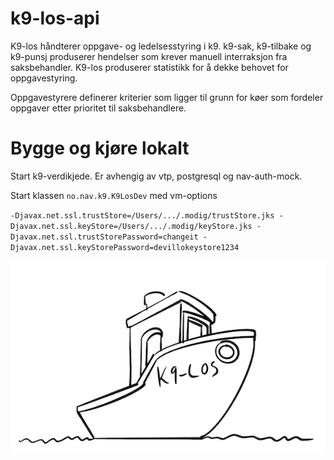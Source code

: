 # k9-los-api
K9-los håndterer oppgave- og ledelsesstyring i k9. k9-sak, k9-tilbake og k9-punsj produserer hendelser som krever manuell interraksjon fra saksbehandler. K9-los produserer statistikk for å dekke behovet for oppgavestyring.

Oppgavestyrere definerer kriterier som ligger til grunn for køer som fordeler oppgaver etter prioritet til saksbehandlere.

# Bygge og kjøre lokalt
Start k9-verdikjede. Er avhengig av vtp, postgresql og nav-auth-mock.


Start klassen `no.nav.k9.K9LosDev` med vm-options

`-Djavax.net.ssl.trustStore=/Users/.../.modig/trustStore.jks -Djavax.net.ssl.keyStore=/Users/.../.modig/keyStore.jks -Djavax.net.ssl.trustStorePassword=changeit -Djavax.net.ssl.keyStorePassword=devillokeystore1234`

![logo](Los.png)